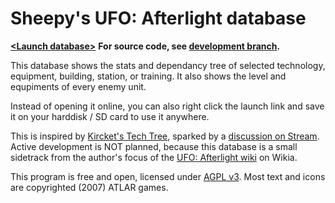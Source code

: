 Sheepy's UFO: Afterlight database
=================================

**[&lt;Launch database>](https://cdn.rawgit.com/Sheep-y/ufoafterlight-db/r20141130/index.html)**
**For source code, see [development branch](https://github.com/Sheep-y/ufoafterlight-db/tree/development).**

This database shows the stats and dependancy tree of selected technology, equipment, building, station, or training.
It also shows the level and equpiments of every enemy unit.

Instead of opening it online, you can also right click the launch link and save it on your harddisk / SD card to use it anywhere.

This is inspired by [Kircket's Tech Tree](http://www.irodemine.com/afterlit/), sparked by a [discussion on Stream](http://steamcommunity.com/app/237950/discussions/0/616188677801999309/#c619568793974409287).
Active development is NOT planned, because this database is a small sidetrack from the author's focus of the [UFO: Afterlight wiki](http://ufoafterblank.wikia.com/) on Wikia.

This program is free and open, licensed under [AGPL v3](http://www.gnu.org/licenses/agpl-3.0.html).
Most text and icons are copyrighted (2007) ATLAR games.